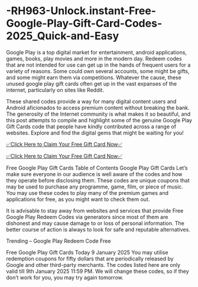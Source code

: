 # -RH963-Unlock.instant-Free-Google-Play-Gift-Card-Codes-2025_Quick-and-Easy
Google Play is a top digital market for entertainment, android applications, games, books, play movies and more in the modern day. Redeem codes that are not intended for use can get up in the hands of frequent users for a variety of reasons. Some could own several accounts, some might be gifts, and some might earn them via competitions. Whatever the cause, these unused  google play gift cards often get up in the vast expanses of the internet, particularly on sites like Reddit.

These shared codes provide a way for many digital content users and Android aficionados to access premium content without breaking the bank. The generosity of the Internet community is what makes it so beautiful, and this post attempts to compile and highlight some of the genuine  Google Play Gift Cards code that people have kindly contributed across a range of websites. Explore and find the digital gems that might be waiting for you!


[✅Click Here to Claim Your Free Gift Card Now✅](https://offersfrog.com/google-play-store-gift-card)

[✅Click Here to Claim Your Free Gift Card Now✅](https://offersfrog.com/all-gift-card)


Free Google Play Gift Cards
Table of Contents
Google Play Gift Cards
Let’s make sure everyone in our audience is well aware of the codes and how they operate before disclosing them. These codes are unique coupons that may be used to purchase any programme, game, film, or piece of music. You may use these codes to play many of the premium games and applications for free, as you might want to check them out.

It is advisable to stay away from websites and services that provide Free Google Play Redeem Codes via generators since most of them are dishonest and may cause damage to or loss of personal information. The better course of action is always to look for safe and reputable alternatives.

Trending – Google Play Redeem Code Free

Free Google Play Gift Cards Today 9 January 2025
You may utilise redemption coupons for fifty dollars that are periodically released by Google and other third-party merchants. The codes listed here are only valid till 9th January 2025 11:59 PM. We will change these codes, so if they don’t work for you, you may try again tomorrow.

